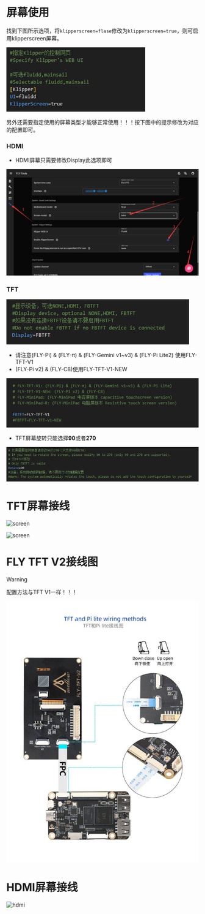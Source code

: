 # 屏幕使用

找到下图所示选项，将``klipperscreen=flase``修改为``klipperscreen=true``，则可启用klipperscreen屏幕。

![config1](../../images/boards/fly_pi/config1.png)

另外还需要指定使用的屏幕类型才能够正常使用！！！按下图中的提示修改为对应的配置即可。

<!-- tabs:start -->

### **HDMI**

* HDMI屏幕只需要修改Display此选项即可

![hdmi](../../images/boards/fly_pi/hdmi.png)

### **TFT**

![tft](../../images/boards/fly_pi/tft1.png)

* 请注意(FLY-Pi) & (FLY-π) & (FLY-Gemini v1~v3) & (FLY-Pi Lite2) 使用FLY-TFT-V1
* (FLY-Pi v2) & (FLY-C8)使用FLY-TFT-V1-NEW

![tft](../../images/boards/fly_pi/tft4.png)

* TFT屏幕旋转只能选择**90**或者**270**

![tft](../../images/boards/fly_pi/tft3.png)

<!-- tabs:end -->

# TFT屏幕接线

![screen](../../images/boards/fly_pi_lite2/screen.jpg)

![screen](../../images/boards/fly_pi_lite2/screen1.jpg)

# FLY TFT V2接线图

> [!Warning]
>
> 配置方法与TFT V1一样！！！

![hdmi](../../images/boards/fly_pi_lite2/tftv2.jpg)

# HDMI屏幕接线

![hdmi](../../images/boards/fly_pi_lite2/hdmi.jpg)